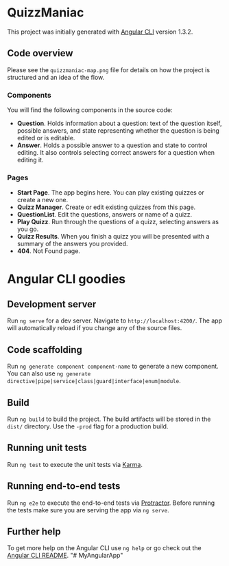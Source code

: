 # QuizzManiac

This project was initially generated with [Angular CLI](https://github.com/angular/angular-cli) version 1.3.2.

## Code overview

Please see the `quizzmaniac-map.png` file for details on how the project is structured and an idea of the flow.

### Components

You will find the following components in the source code:

- **Question**. Holds information about a question: text of the question itself, possible answers, and state representing whether the question is being edited or is editable.
- **Answer**. Holds a possible answer to a question and state to control editing. It also controls selecting correct answers for a question when editing it.

### Pages

- **Start Page**. The app begins here. You can play existing quizzes or create a new one.
- **Quizz Manager**. Create or edit existing quizzes from this page.
- **QuestionList**. Edit the questions, answers or name of a quizz.
- **Play Quizz**. Run through the questions of a quizz, selecting answers as you go.
- **Quizz Results**. When you finish a quizz you will be presented with a summary of the answers you provided.
- **404**. Not Found page.

# Angular CLI goodies

## Development server

Run `ng serve` for a dev server. Navigate to `http://localhost:4200/`. The app will automatically reload if you change any of the source files.

## Code scaffolding

Run `ng generate component component-name` to generate a new component. You can also use `ng generate directive|pipe|service|class|guard|interface|enum|module`.

## Build

Run `ng build` to build the project. The build artifacts will be stored in the `dist/` directory. Use the `-prod` flag for a production build.

## Running unit tests

Run `ng test` to execute the unit tests via [Karma](https://karma-runner.github.io).

## Running end-to-end tests

Run `ng e2e` to execute the end-to-end tests via [Protractor](http://www.protractortest.org/).
Before running the tests make sure you are serving the app via `ng serve`.

## Further help

To get more help on the Angular CLI use `ng help` or go check out the [Angular CLI README](https://github.com/angular/angular-cli/blob/master/README.md).
"# MyAngularApp" 
